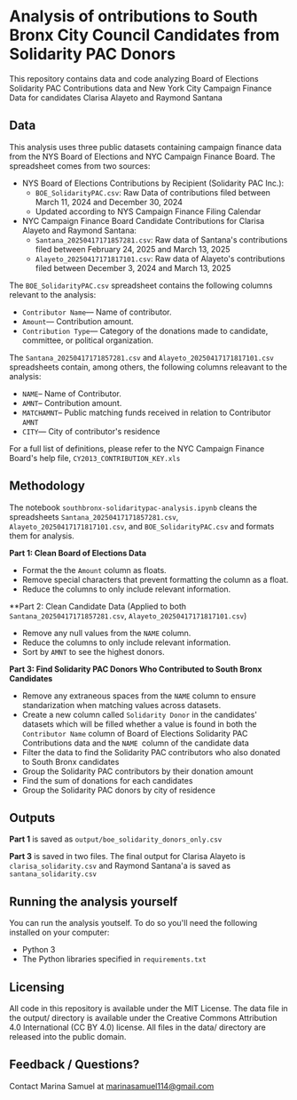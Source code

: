 # Analysis of ontributions to South Bronx City Council Candidates from Solidarity PAC Donors # 

This repository contains data and code analyzing Board of Elections Solidarity PAC Contributions data and New York City Campaign Finance Data for candidates Clarisa Alayeto and Raymond Santana

## Data ##

This analysis uses three public datasets containing campaign finance data from the NYS Board of Elections and NYC Campaign Finance Board. The spreadsheet comes from two sources:

- NYS Board of Elections Contributions by Recipient (Solidarity PAC Inc.):
    -  `BOE_SolidarityPAC.csv`: Raw Data of contributions filed between March 11, 2024 and December 30, 2024
    -  Updated according to NYS Campaign Finance Filing Calendar
- NYC Campaign Finance Board Candidate Contributions for Clarisa Alayeto and Raymond Santana:
    -  `Santana_20250417171857281.csv`: Raw data of Santana's contributions filed between February 24, 2025 and March 13, 2025
    -  `Alayeto_20250417171817101.csv`: Raw data of Alayeto's contributions filed between December 3, 2024 and March 13, 2025

The `BOE_SolidarityPAC.csv` spreadsheet contains the following columns relevant to the analysis:
-  `Contributor Name`— Name of contributor.
-  `Amount`— Contribution amount.
-  `Contribution Type`— Category of the donations made to candidate, committee, or political organization.

The `Santana_20250417171857281.csv` and `Alayeto_20250417171817101.csv` spreadsheets contain, among others, the following columns releavant to the analysis: 
-  `NAME`– Name of Contributor.
-  `AMNT`– Contribution amount.
-  `MATCHAMNT`– Public matching funds received in relation to Contributor `AMNT`
-  `CITY`— City of contributor's residence

For a full list of definitions, please refer to the NYC Campaign Finance Board's help file, `CY2013_CONTRIBUTION_KEY.xls`

## Methodology ##

The notebook `southbronx-solidaritypac-analysis.ipynb` cleans the spreadsheets `Santana_20250417171857281.csv`, `Alayeto_20250417171817101.csv`, and `BOE_SolidarityPAC.csv` and formats them for analysis.

**Part 1: Clean Board of Elections Data**

- Format the the `Amount` column as floats. 
- Remove special characters that prevent formatting the column as a float.
- Reduce the columns to only include relevant information.

**Part 2: Clean Candidate Data (Applied to both `Santana_20250417171857281.csv`, `Alayeto_20250417171817101.csv`)
- Remove any null values from the `NAME` column.
- Reduce the columns to only include relevant information.
- Sort by `AMNT` to see the highest donors.

**Part 3: Find Solidarity PAC Donors Who Contributed to South Bronx Candidates**
- Remove any extraneous spaces from the `NAME` column to ensure standarization when matching values across datasets.
- Create a new column called `Solidarity Donor` in the candidates' datasets which will be filled whether a value is found in both the `Contributor Name` column of Board of Elections Solidarity PAC Contributions data and the `NAME `column of the candidate data
- Filter the data to find the Solidarity PAC contributors who also donated to South Bronx candidates
- Group the Solidarity PAC contributors by their donation amount
- Find the sum of donations for each candidates
- Group the Solidarity PAC donors by city of residence


## Outputs ##

**Part 1** is saved as `output/boe_solidarity_donors_only.csv`

**Part 3** is saved in two files. The final output for Clarisa Alayeto is `clarisa_solidarity.csv` and Raymond Santana'a is saved as `santana_solidarity.csv`

## Running the analysis yourself ##

You can run the analysis youtself. To do so you'll need the following installed on your computer:
- Python 3
- The Python libraries specified in `requirements.txt`

## Licensing ##

All code in this repository is available under the MIT License. The data file in the output/ directory is available under the Creative Commons Attribution 4.0 International (CC BY 4.0) license. All files in the data/ directory are released into the public domain.

## Feedback / Questions? ##


Contact Marina Samuel at marinasamuel114@gmail.com

